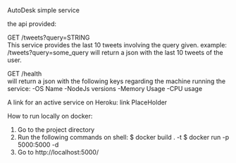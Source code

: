 AutoDesk simple service

the api provided:

GET /tweets?query=STRING <br>
This service provides the last 10 tweets involving the query given.
example:
/tweets?query=some_query
will return a json with the last 10 tweets of the user.

GET /health<br>
will return a json with the following keys regarding the machine
running the service:
-OS Name
-NodeJs versions
-Memory Usage
-CPU usage

A link for an active service on Heroku:
link PlaceHolder

How to run locally on docker:
1. Go to the project directory
2. Run the following commands on shell:
$ docker build . -t <image-name>
$ docker run -p 5000:5000 -d <image-name>
3. Go to http://localhost:5000/
